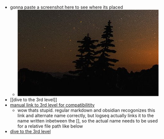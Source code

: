 - gonna paste a screenshot here to see where its placed
	- ![image.png](../assets/image_1646951095177_0.png)
- [[dive to the 3rd level]]
- [manual link to 3rd level for compatibilitity](<dive to the 3rd level.md>)
	- wow thats stupid. regular markdown and obsidian recogonizes this link and alternate name correctly, but logseq actually links it to the name written inbetween the [], so the actual name needs to be used for a relative file path like below
- [dive to the 3rd level](<dive to the 3rd level.md>)